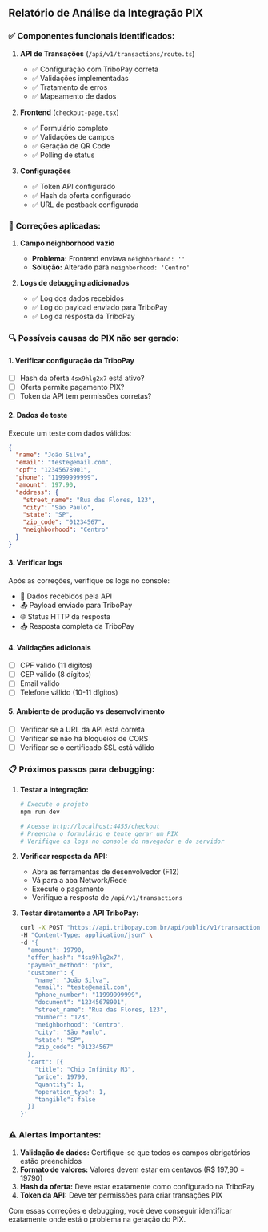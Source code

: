 ## Relatório de Análise da Integração PIX

### ✅ **Componentes funcionais identificados:**

1. **API de Transações** (`/api/v1/transactions/route.ts`)
   - ✅ Configuração com TriboPay correta
   - ✅ Validações implementadas
   - ✅ Tratamento de erros
   - ✅ Mapeamento de dados

2. **Frontend** (`checkout-page.tsx`)
   - ✅ Formulário completo
   - ✅ Validações de campos
   - ✅ Geração de QR Code
   - ✅ Polling de status

3. **Configurações**
   - ✅ Token API configurado
   - ✅ Hash da oferta configurado
   - ✅ URL de postback configurada

### 🔧 **Correções aplicadas:**

1. **Campo neighborhood vazio**
   - **Problema:** Frontend enviava `neighborhood: ''`
   - **Solução:** Alterado para `neighborhood: 'Centro'`

2. **Logs de debugging adicionados**
   - ✅ Log dos dados recebidos
   - ✅ Log do payload enviado para TriboPay
   - ✅ Log da resposta da TriboPay

### 🔍 **Possíveis causas do PIX não ser gerado:**

#### 1. **Verificar configuração da TriboPay**
- [ ] Hash da oferta `4sx9hlg2x7` está ativo?
- [ ] Oferta permite pagamento PIX?
- [ ] Token da API tem permissões corretas?

#### 2. **Dados de teste**
Execute um teste com dados válidos:
```json
{
  "name": "João Silva",
  "email": "teste@email.com",
  "cpf": "12345678901", 
  "phone": "11999999999",
  "amount": 197.90,
  "address": {
    "street_name": "Rua das Flores, 123",
    "city": "São Paulo",
    "state": "SP",
    "zip_code": "01234567",
    "neighborhood": "Centro"
  }
}
```

#### 3. **Verificar logs**
Após as correções, verifique os logs no console:
- 📝 Dados recebidos pela API
- 📤 Payload enviado para TriboPay
- 🌐 Status HTTP da resposta
- 📥 Resposta completa da TriboPay

#### 4. **Validações adicionais**
- [ ] CPF válido (11 dígitos)
- [ ] CEP válido (8 dígitos)
- [ ] Email válido
- [ ] Telefone válido (10-11 dígitos)

#### 5. **Ambiente de produção vs desenvolvimento**
- [ ] Verificar se a URL da API está correta
- [ ] Verificar se não há bloqueios de CORS
- [ ] Verificar se o certificado SSL está válido

### 📋 **Próximos passos para debugging:**

1. **Testar a integração:**
   ```bash
   # Execute o projeto
   npm run dev
   
   # Acesse http://localhost:4455/checkout
   # Preencha o formulário e tente gerar um PIX
   # Verifique os logs no console do navegador e do servidor
   ```

2. **Verificar resposta da API:**
   - Abra as ferramentas de desenvolvedor (F12)
   - Vá para a aba Network/Rede
   - Execute o pagamento
   - Verifique a resposta de `/api/v1/transactions`

3. **Testar diretamente a API TriboPay:**
   ```bash
   curl -X POST "https://api.tribopay.com.br/api/public/v1/transactions?api_token=SEU_TOKEN" \
   -H "Content-Type: application/json" \
   -d '{
     "amount": 19790,
     "offer_hash": "4sx9hlg2x7",
     "payment_method": "pix",
     "customer": {
       "name": "João Silva",
       "email": "teste@email.com",
       "phone_number": "11999999999",
       "document": "12345678901",
       "street_name": "Rua das Flores, 123",
       "number": "123",
       "neighborhood": "Centro", 
       "city": "São Paulo",
       "state": "SP",
       "zip_code": "01234567"
     },
     "cart": [{
       "title": "Chip Infinity M3",
       "price": 19790,
       "quantity": 1,
       "operation_type": 1,
       "tangible": false
     }]
   }'
   ```

### ⚠️ **Alertas importantes:**

1. **Validação de dados:** Certifique-se que todos os campos obrigatórios estão preenchidos
2. **Formato de valores:** Valores devem estar em centavos (R$ 197,90 = 19790)
3. **Hash da oferta:** Deve estar exatamente como configurado na TriboPay
4. **Token da API:** Deve ter permissões para criar transações PIX

Com essas correções e debugging, você deve conseguir identificar exatamente onde está o problema na geração do PIX.